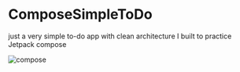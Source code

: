 # ComposeSimpleToDo

just a very simple to-do app with clean architecture I built to practice Jetpack compose

![compose](https://user-images.githubusercontent.com/58703865/160178371-bc608c19-6a4d-435e-b5ff-61b321c0e6b2.gif)

